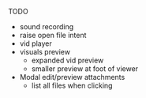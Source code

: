 TODO
<ul>
  <li>sound recording</li>
  <li>raise open file intent</li>
  <li>vid player</li>
  <li>visuals preview
    <ul>
      <li>expanded vid preview</li>
      <li>smaller preview at foot of viewer</li>
    </ul>
  </li>
  <li>Modal edit/preview attachments
    <ul>
      <li>list all files when clicking</li>
    </ul>
  </li>
</ul>